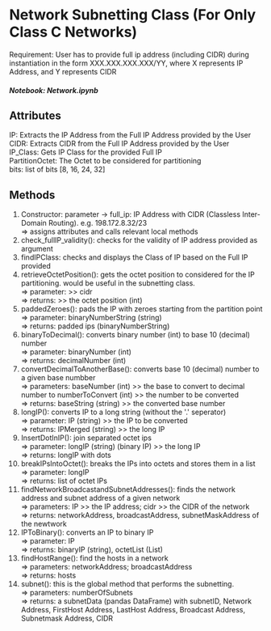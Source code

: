 # Network Subnetting Class (For Only Class C Networks)
Requirement: User has to provide full ip address (including CIDR) during instantiation in the form XXX.XXX.XXX.XXX/YY, where X represents IP Address, and Y represents CIDR

##### Notebook: Network.ipynb
Attributes
---------------
IP: Extracts the IP Address from the Full IP Address provided by the User  
CIDR: Extracts CIDR from the Full IP Address provided by the User  
IP_Class: Gets IP Class for the provided Full IP  
PartitionOctet: The Octet to be considered for partitioning   
bits: list of bits  [8, 16, 24, 32]  


Methods
--------------

1. Constructor: parameter -> full_ip: IP Address with CIDR (Classless Inter-Domain Routing). e.g. 198.172.8.32/23  
  => assigns attributes and calls relevant local methods  
2. check_fullIP_validity(): checks for the validity of IP address provided as argument  
3. findIPClass: checks and displays the Class of IP based on the Full IP provided    
4. retrieveOctetPosition(): gets the octet position to considered for the IP partitioning. would be useful in the subnetting class.  
  => parameter: >> cidr  
  => returns: >> the octet position (int)  
5. paddedZeroes(): pads the IP with zeroes starting from the partition point  
  => parameter: binaryNumberString (string)  
  => returns: padded ips (binaryNumberString)  
6. binaryToDecimal(): converts binary number (int) to base 10 (decimal) number  
  => parameter: binaryNumber (int)  
  => returns: decimalNumber (int)  
7. convertDecimalToAnotherBase(): converts base 10 (decimal) number to a given base numbber  
  => parameters: baseNumber (int) >> the base to convert to decimal number to
                numberToConvert (int) >> the number to be converted  
  => returns: baseString (string) >> the converted base number  
8. longIP(): converts IP to a long string (without the '.' seperator)  
  => parameter: IP (string) >> the IP to be converted    
  => returns: IPMerged (string) >> the long IP  
9. InsertDotInIP(): join separated octet ips  
    => parameter: longIP (string) (binary IP) >> the long IP  
   => returns: longIP with dots  
10. breakIPsIntoOctet(): breaks the IPs into octets and stores them in a list  
    => parameter: longIP  
    => returns: list of octet IPs  
11. findNetworkBroadcastandSubnetAddresses(): finds the network address and subnet address of a given network  
    => parameters: IP >> the IP address; cidr >> the CIDR of the network  
    => returns: networkAddress, broadcastAddress, subnetMaskAddress of the newtwork  
12. IPToBinary(): converts an IP to binary IP  
    => parameter: IP  
    => returns: binaryIP (string), octetList (List)  
13. findHostRange(): find the hosts in a network  
    => parameters: networkAddress; broadcastAddress  
    => returns: hosts  
14. subnet(): this is the global method that performs the subnetting.  
    => parameters: numberOfSubnets  
    => returns: a subnetData (pandas DataFrame) with subnetID, Network Address, FirstHost Address, LastHost Address, Broadcast Address, Subnetmask Address, CIDR  



   
  

